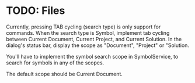 # TODO: Files
Currently, pressing TAB cycling (search type) is only support for commands.
When the search type is Symbol, implement tab cycling between Current Document, Current Project, and Current Solution.
In the dialog's status bar, display the scope as "Document", "Project" or "Solution.

You'll have to implement the symbol search scope in SymbolService, to search for symbols in any of the scopes.

The default scope should be Current Document.

